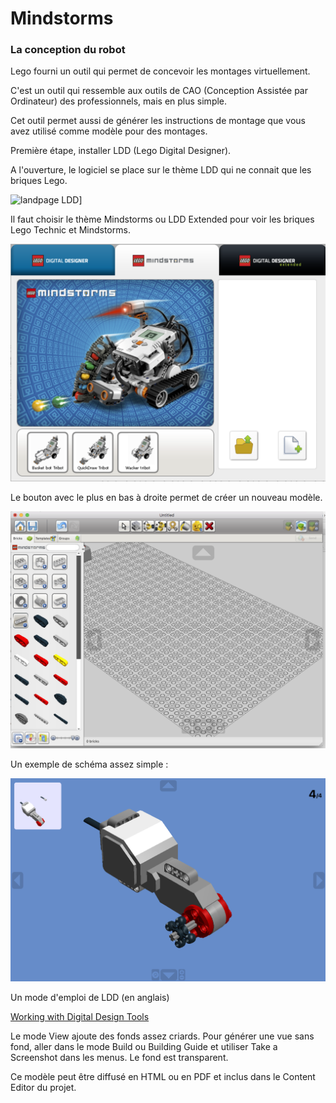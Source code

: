 # Mindstorms

### La conception du robot

Lego fourni un outil qui permet de concevoir les montages virtuellement. 

C'est un outil qui ressemble aux outils de CAO (Conception Assistée par Ordinateur) des professionnels, mais en plus simple.

Cet outil permet aussi de générer les instructions de montage que vous avez utilisé comme modèle pour des montages.

Première étape, installer LDD (Lego Digital Designer).

A l'ouverture, le logiciel se place sur le thème LDD qui ne connait que les briques Lego. 

![landpage LDD](images/LDD-Landpage)]

Il faut choisir le thème Mindstorms ou LDD Extended pour voir les briques Lego Technic et Mindstorms.

![LDD Mindstorms](images/LDD-Theme-Mindstorms.png)

Le bouton avec le plus en bas à droite permet de créer un nouveau modèle.

![Editeur CAO](images/LDD-Editeur-CAO.png)


Un exemple de schéma assez simple :

![Exemple CAO](images/LDD-Build.png)


Un mode d'emploi de LDD (en anglais) 

[Working with Digital Design Tools](https://moc.bricklink.com/pages/moc/help/topic.page?idmochelpcontents=70)

Le mode View ajoute des fonds assez criards. Pour générer une vue sans fond, aller dans le mode Build ou Building Guide et utiliser Take a Screenshot dans les menus. Le fond est transparent.

Ce modèle peut être diffusé en HTML ou en PDF et inclus dans le Content Editor du projet.
